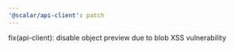 ```yaml
---
'@scalar/api-client': patch
---
```


fix(api-client): disable object preview due to blob XSS vulnerability

